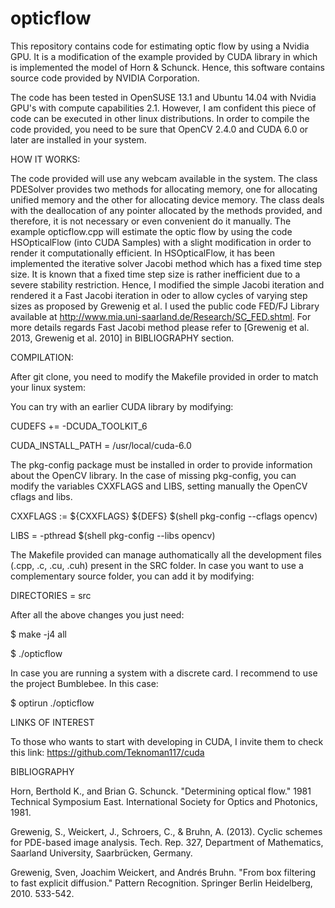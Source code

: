 opticflow
=========

This repository contains code for estimating optic flow by using a Nvidia GPU. It is a modification of the example provided by CUDA library in which is implemented the model of Horn & Schunck. Hence, this software contains source code provided by NVIDIA Corporation.

The code has been tested in OpenSUSE 13.1 and Ubuntu 14.04 with Nvidia GPU's with compute capabilities 2.1. However, I am confident this piece of code can be executed in other linux distributions. In order to compile the code provided, you need to be sure that OpenCV 2.4.0 and CUDA 6.0 or later are installed in your system.

HOW IT WORKS:

The code provided will use any webcam available in the system. The class PDESolver provides two methods for allocating memory, one for allocating unified memory and the other for allocating device memory. The class deals with the deallocation of any pointer allocated by the methods provided, and therefore, it is not necessary or even convenient do it manually. The example opticflow.cpp will estimate the optic flow by using the code HSOpticalFlow (into CUDA Samples) with a slight modification in order to render it computationally efficient. In HSOpticalFlow, it has been implemented the iterative solver Jacobi method which has a fixed time step size. It is known that a fixed time step size is rather inefficient due to a severe stability restriction. Hence, I modified the simple Jacobi iteration and rendered it a Fast Jacobi iteration in oder to allow cycles of varying step sizes as proposed by Grewenig et al. I used the public code FED/FJ Library available at http://www.mia.uni-saarland.de/Research/SC_FED.shtml. For more details regards Fast Jacobi method please refer to [Grewenig et al. 2013, Grewenig et al. 2010] in BIBLIOGRAPHY section.

COMPILATION:

After git clone, you need to modify the Makefile provided in order to match your linux system:

You can try with an earlier CUDA library by modifying:

CUDEFS += -DCUDA_TOOLKIT_6

CUDA_INSTALL_PATH = /usr/local/cuda-6.0

The pkg-config package must be installed in order to provide information about the OpenCV library. In the case of missing pkg-config, you can modify the variables CXXFLAGS and LIBS, setting manually the OpenCV cflags and libs.

CXXFLAGS :=	${CXXFLAGS} ${DEFS} $(shell pkg-config --cflags opencv)

LIBS = -pthread $(shell pkg-config --libs opencv) 

The Makefile provided can manage authomatically all the development files (.cpp, .c, .cu, .cuh) present in the SRC folder. In case you want to use a complementary source folder, you can add it by modifying:

DIRECTORIES = src

After all the above changes you just need:

$ make -j4 all

$ ./opticflow

In case you are running a system with a discrete card. I recommend to use the project Bumblebee. In this case:

$ optirun ./opticflow

LINKS OF INTEREST

To those who wants to start with developing in CUDA, I invite them to check this link:
https://github.com/Teknoman117/cuda 

BIBLIOGRAPHY

Horn, Berthold K., and Brian G. Schunck. "Determining optical flow." 1981 Technical Symposium East. International Society for Optics and Photonics, 1981.

Grewenig, S., Weickert, J., Schroers, C., & Bruhn, A. (2013). Cyclic schemes for PDE-based image analysis. Tech. Rep. 327, Department of Mathematics, Saarland University, Saarbrücken, Germany.

Grewenig, Sven, Joachim Weickert, and Andrés Bruhn. "From box filtering to fast explicit diffusion." Pattern Recognition. Springer Berlin Heidelberg, 2010. 533-542.

